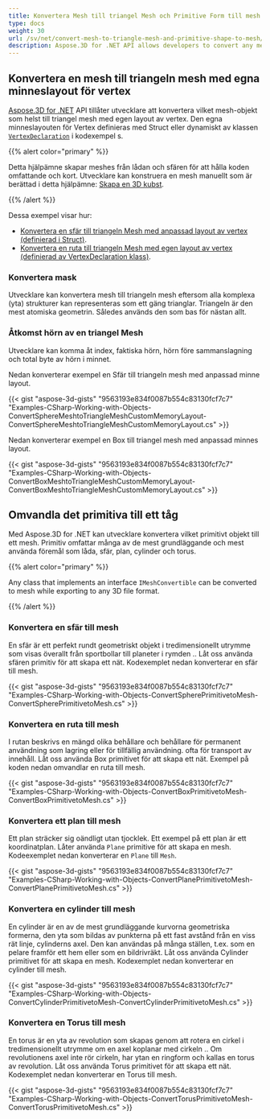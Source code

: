 ```yaml
---
title: Konvertera Mesh till triangel Mesh och Primitive Form till mesh
type: docs
weight: 30
url: /sv/net/convert-mesh-to-triangle-mesh-and-primitive-shape-to-mesh/
description: Aspose.3D for .NET API allows developers to convert any mesh object to triangle mesh with custom memory layout of the vertex. The custom memory layout of the Vertex is defined using the Struct or dynamically by VertexDeclaration class in the code examples.
---
```

##  **Konvertera en mesh till triangeln mesh med egna minneslayout för vertex**
[Aspose.3D for .NET](https://products.aspose.com/3d/net/) API tillåter utvecklare att konvertera vilket mesh-objekt som helst till triangel mesh med egen layout av vertex. Den egna minneslayouten för Vertex definieras med Struct eller dynamiskt av klassen [`VertexDeclaration`](https://reference.aspose.com/3d/net/aspose.threed.utilities/vertexdeclaration/) i kodexempel s.

{{% alert color="primary" %}}

Detta hjälpämne skapar meshes från lådan och sfären för att hålla koden omfattande och kort. Utvecklare kan konstruera en mesh manuellt som är berättad i detta hjälpämne: [Skapa en 3D kubst](/3d/sv/net/create-3d-mesh-and-scene/).

{{% /alert %}}

Dessa exempel visar hur:

- [Konvertera en sfär till triangeln Mesh med anpassad layout av vertex (definierad i Struct)](/3d/sv/net/convert-mesh-to-triangle-mesh-and-primitive-shape-to-mesh/).
- [Konvertera en ruta till triangeln Mesh med egen layout av vertex (definierad av VertexDeclaration klass)](/3d/sv/net/convert-mesh-to-triangle-mesh-and-primitive-shape-to-mesh/).
###  **Konvertera mask**
Utvecklare kan konvertera mesh till triangeln mesh eftersom alla komplexa (yta) strukturer kan representeras som ett gäng trianglar. Triangeln är den mest atomiska geometrin. Således används den som bas för nästan allt.
###  **Åtkomst hörn av en triangel Mesh**
Utvecklare kan komma åt index, faktiska hörn, hörn före sammanslagning och total byte av hörn i minnet.

Nedan konverterar exempel en Sfär till triangeln mesh med anpassad minne layout.

{{< gist "aspose-3d-gists" "9563193e834f0087b554c83130fcf7c7" "Examples-CSharp-Working-with-Objects-ConvertSphereMeshtoTriangleMeshCustomMemoryLayout-ConvertSphereMeshtoTriangleMeshCustomMemoryLayout.cs" >}}




Nedan konverterar exempel en Box till triangel mesh med anpassad minnes layout.

{{< gist "aspose-3d-gists" "9563193e834f0087b554c83130fcf7c7" "Examples-CSharp-Working-with-Objects-ConvertBoxMeshtoTriangleMeshCustomMemoryLayout-ConvertBoxMeshtoTriangleMeshCustomMemoryLayout.cs" >}}
##  **Omvandla det primitiva till ett tåg**
Med Aspose.3D for .NET kan utvecklare konvertera vilket primitivt objekt till ett mesh. Primitiv omfattar många av de mest grundläggande och mest använda föremål som låda, sfär, plan, cylinder och torus.

{{% alert color="primary" %}}

Any class that implements an interface `IMeshConvertible` can be converted to mesh while exporting to any 3D file format.

{{% /alert %}}
###  **Konvertera en sfär till mesh**
En sfär är ett perfekt rundt geometriskt objekt i tredimensionellt utrymme som visas överallt från sportbollar till planeter i rymden .. Låt oss använda sfären primitiv för att skapa ett nät.
Kodexemplet nedan konverterar en sfär till mesh.

{{< gist "aspose-3d-gists" "9563193e834f0087b554c83130fcf7c7" "Examples-CSharp-Working-with-Objects-ConvertSpherePrimitivetoMesh-ConvertSpherePrimitivetoMesh.cs" >}}
###  **Konvertera en ruta till mesh**
I rutan beskrivs en mängd olika behållare och behållare för permanent användning som lagring eller för tillfällig användning. ofta för transport av innehåll. Låt oss använda Box primitivet för att skapa ett nät. Exempel på koden nedan omvandlar en ruta till mesh.

{{< gist "aspose-3d-gists" "9563193e834f0087b554c83130fcf7c7" "Examples-CSharp-Working-with-Objects-ConvertBoxPrimitivetoMesh-ConvertBoxPrimitivetoMesh.cs" >}}
###  **Konvertera ett plan till mesh**
Ett plan sträcker sig oändligt utan tjocklek. Ett exempel på ett plan är ett koordinatplan. Låter använda `Plane` primitive för att skapa en mesh. Kodeexemplet nedan konverterar en `Plane` till `Mesh`.

{{< gist "aspose-3d-gists" "9563193e834f0087b554c83130fcf7c7" "Examples-CSharp-Working-with-Objects-ConvertPlanePrimitivetoMesh-ConvertPlanePrimitivetoMesh.cs" >}}
###  **Konvertera en cylinder till mesh**
En cylinder är en av de mest grundläggande kurvorna geometriska formerna, den yta som bildas av punkterna på ett fast avstånd från en viss rät linje, cylinderns axel. Den kan användas på många ställen, t.ex. som en pelare framför ett hem eller som en bildrivräkt. Låt oss använda Cylinder primitivet för att skapa en mesh. Kodexemplet nedan konverterar en cylinder till mesh.

{{< gist "aspose-3d-gists" "9563193e834f0087b554c83130fcf7c7" "Examples-CSharp-Working-with-Objects-ConvertCylinderPrimitivetoMesh-ConvertCylinderPrimitivetoMesh.cs" >}}
###  **Konvertera en Torus till mesh**
En torus är en yta av revolution som skapas genom att rotera en cirkel i tredimensionellt utrymme om en axel koplanar med cirkeln .. Om revolutionens axel inte rör cirkeln, har ytan en ringform och kallas en torus av revolution. Låt oss använda Torus primitivet för att skapa ett nät. Kodexemplet nedan konverterar en Torus till mesh.

{{< gist "aspose-3d-gists" "9563193e834f0087b554c83130fcf7c7" "Examples-CSharp-Working-with-Objects-ConvertTorusPrimitivetoMesh-ConvertTorusPrimitivetoMesh.cs" >}}
